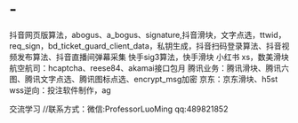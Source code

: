 # -
抖音网页版算法，abogus、a_bogus、signature,抖音滑块，文字点选，ttwid，req_sign，bd_ticket_guard_client_data，私钥生成，抖音扫码登录算法、抖音视频发布算法、抖音直播间弹幕采集
快手sig3算法，快手滑块
小红书 xs，数美滑块
航空航司：hcaptcha、reese84、akamai接口包月
腾讯业务：腾讯滑块、腾讯六图、腾讯文字点选、腾讯图标点选、encrypt_msg加密
京东：京东滑块、h5st
wss逆向：投注软件制作，ag


交流学习
//联系方式：微信:ProfessorLuoMing
            qq:489821852
